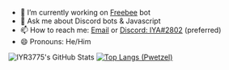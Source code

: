 
- 🔭 I’m currently working on [Freebee](https://freebee.vercel.app) bot
- 💬 Ask me about Discord bots & Javascript
- 📫 How to reach me: [Email](iyaadh360@gmail.com) or [Discord: IYA#2802](https://discord.com/users/703865541248679956) (preferred)
- 😄 Pronouns: He/Him


![IYR3775's GitHub Stats](https://github-readme-stats.vercel.app/api?username=IYR3775&show_icons=true&count_private=true&include_all_commits=true)
[![Top Langs (Pwetzel)](https://github-readme-stats.vercel.app/api/top-langs/?username=IYR3775)](https://github.com/IYR3775/pwetzel)
